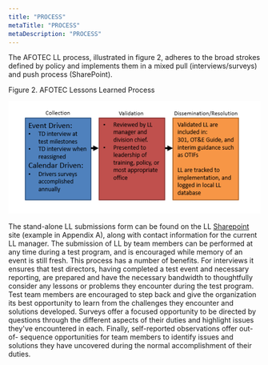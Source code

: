 ```yaml
---
title: "PROCESS"
metaTitle: "PROCESS"
metaDescription: "PROCESS"
---
```


The AFOTEC LL process, illustrated in figure 2, adheres to the broad
strokes defined by policy and implements them in a mixed pull
(interviews/surveys) and push process (SharePoint).

Figure 2. AFOTEC Lessons Learned Process

![](./lessons_learned/media/image3.png)

The stand-alone LL submissions form can be found on the LL
[Sharepoint](https://cs2.eis.af.mil/sites/10008/functional/lessons/SitePages/Home.aspx)
site (example in Appendix A), along with contact information for the
current LL manager. The submission of LL by team members can be
performed at any time during a test program, and is encouraged while
memory of an event is still fresh. This process has a number of
benefits. For interviews it ensures that test directors, having
completed a test event and necessary reporting, are prepared and have
the necessary bandwidth to thoughtfully consider any lessons or problems
they encounter during the test program. Test team members are encouraged
to step back and give the organization its best opportunity to learn
from the challenges they encounter and solutions developed. Surveys
offer a focused opportunity to be directed by questions through the
different aspects of their duties and highlight issues they've
encountered in each. Finally, self-reported observations offer out-of-
sequence opportunities for team members to identify issues and solutions
they have uncovered during the normal accomplishment of their duties.

